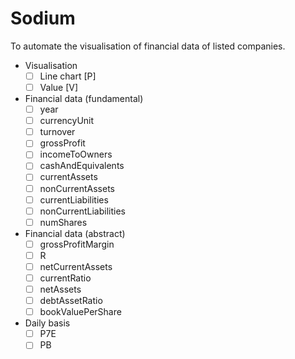 # Sodium

To automate the visualisation of financial data of listed companies.

- Visualisation 
  - [ ] Line chart [P]
  - [ ] Value [V]
- Financial data (fundamental)
  - [ ] year
  - [ ] currencyUnit
  - [ ] turnover
  - [ ] grossProfit
  - [ ] incomeToOwners
  - [ ] cashAndEquivalents
  - [ ] currentAssets
  - [ ] nonCurrentAssets
  - [ ] currentLiabilities
  - [ ] nonCurrentLiabilities
  - [ ] numShares
- Financial data (abstract)
  - [ ] grossProfitMargin
  - [ ] R
  - [ ] netCurrentAssets
  - [ ] currentRatio
  - [ ] netAssets
  - [ ] debtAssetRatio
  - [ ] bookValuePerShare
- Daily basis
  - [ ] P7E
  - [ ] PB
